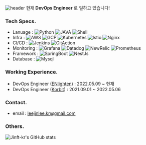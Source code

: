 ![header](https://capsule-render.vercel.app/api?type=waving&color=00BFFF&text=Jinft-kr's%20Github&height=150&animation=fadeIn&fontAlignY=35&fontSize=40)
현재 **DevOps Engineer** 로 일하고 있습니다!

### Tech Specs.
- Lanuage : ![Python](https://img.shields.io/badge/Python-3776AB?style=flat-square&logo=python&logoColor=white) ![JAVA](https://img.shields.io/badge/JAVA-007396?style=flat-square&logo=java&logoColor=white) ![Shell](https://img.shields.io/badge/Shell-0022AB?style=flat-square&logo=shell&logoColor=white)
- Infra : ![AWS](https://img.shields.io/badge/AWS-FF9900.svg?&style=flat-square&logo=AWS&logoColor=white) ![GCP](https://img.shields.io/badge/GCP-2496ED.svg?&style=flat-square&logo=GCP&logoColor=white) ![Kubernetes](https://img.shields.io/badge/Kubernetes-2299ED.svg?&style=flat-square&logo=Kubernetes&logoColor=white) ![Istio](https://img.shields.io/badge/Istio-2222ED.svg?&style=flat-square&logo=Istio&logoColor=white) ![Nginx](https://img.shields.io/badge/Nginx-009639.svg?&style=flat-square&logo=Nginx&logoColor=white)
- CI/CD : ![Jenkins](https://img.shields.io/badge/Jenkins-FF9900.svg?&style=flat-square&logo=Jenkins&logoColor=white) ![GitAction](https://img.shields.io/badge/Github_Actions-DC382D.svg?&style=flat-square&logo=Github_Actions&logoColor=white) 
- Monitoring : ![Grafana](https://img.shields.io/badge/Grafana-4A154B.svg?&style=flat-square&logo=Grafana&logoColor=white) ![Datadog](https://img.shields.io/badge/Datadog-4A154B.svg?&style=flat-square&logo=Datadog&logoColor=white) ![NewRelic](https://img.shields.io/badge/NewRelic-FF9900.svg?&style=flat-square&logo=NewRelic&logoColor=white) ![Prometheus](https://img.shields.io/badge/Prometheus-2299ED.svg?&style=flat-square&logo=Prometheus&logoColor=white)
- Framework : ![SpringBoot](https://img.shields.io/badge/Spring_Boot-6DB33F.svg?&style=flat-square&logo=Spring_Boot&logoColor=white) ![NestJs](https://img.shields.io/badge/Nest.js-779900.svg?&style=flat-square&logo=Nestjs&logoColor=white)
- Database : ![Mysql](https://img.shields.io/badge/Mysql-4479A1.svg?&style=flat-square&logo=Mysql&logoColor=white)

### Working Experience.
- DevOps Engineer ([ENlighten](https://enlighten.kr/)) : 2022.05.09 ~ 현재
- DevOps Engineer ([Korbit](https://lightning.korbit.co.kr/)) : 2021.09.01 ~ 2022.05.06

### Contact.
- email : [leejinlee.kr@gmail.com](mailto:leejinlee.kr@gmail.com)

### Others.
![Jinft-kr's GitHub stats](https://github-readme-stats.vercel.app/api?username=jinft-kr&count_private=true)
